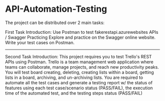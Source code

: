 # API-Automation-Testing

The project can be distributed over 2 main tasks:

First Task Introduction:
Use Postman to test fakerestapi.azurewebsites APIs / Swagger Practicing
Explore and practice on the Swagger online website.
Write your test cases on Postman.

----------------------------------------

Second Task Introduction:
This project requires you to test Trello's REST APIs using Postman.
Trello is a team management web application where teams can collaborate, manage projects, and reach new productivity peaks.
You will test board creating, deleting, creating lists within a board, getting lists in a board, archiving, and un-archiving lists.
You are required to automate all the test cases and generate a testing report w/ the status of features using each test case/scenario status (PASS/FAIL), the execution time of the automated test, and the testing steps status (PASS/FAIL)
